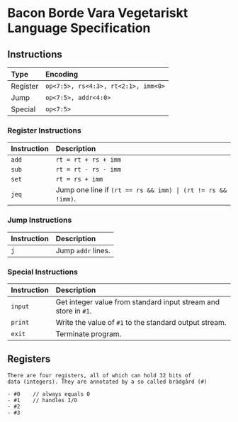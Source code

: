 # Bacon Borde Vara Vegetariskt Language Specification

## Instructions

| **Type** | **Encoding**                        |
| :------- | :---------------------------------- |
| Register | `op<7:5>, rs<4:3>, rt<2:1>, imm<0>` |
| Jump     | `op<7:5>, addr<4:0>`                |
| Special  | `op<7:5>`                           |

### Register Instructions

| **Instruction** | **Description**                                             |
| :-------------- | :---------------------------------------------------------- |
| `add`           | `rt = rt + rs + imm`                                        |
| `sub`           | `rt = rt - rs - imm`                                        |
| `set`           | `rt = rs + imm`                                             |
| `jeq`           | Jump one line if `(rt == rs && imm) \| (rt != rs && !imm)`. |

### Jump Instructions

| **Instruction** | **Description**    |
| :-------------- | :----------------- |
| `j`             | Jump `addr` lines. |

### Special Instructions

| **Instruction** | **Description**                                                 |
| :-------------- | :-------------------------------------------------------------- |
| `input`         | Get integer value from standard input stream and store in `#1`. |
| `print`         | Write the value of `#1` to the standard output stream.          |
| `exit`          | Terminate program.                                              |

## Registers

    There are four registers, all of which can hold 32 bits of
    data (integers). They are annotated by a so called brädgård (#)

    - #0    // always equals 0
    - #1    // handles I/O
    - #2
    - #3
